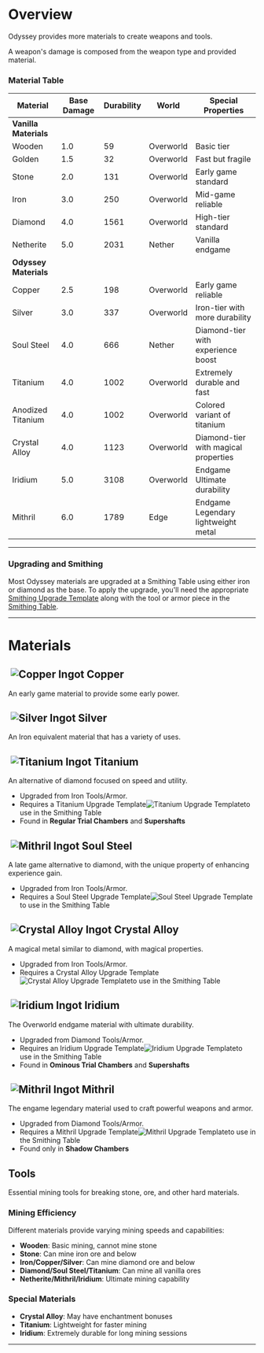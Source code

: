 # Overview

Odyssey provides more materials to create weapons and tools. 

A weapon's damage is composed from the weapon type and provided material.

### Material Table

| Material | Base Damage | Durability | World | Special Properties |
|----------|------------------|------------|------------|----------------------|
| **Vanilla Materials** |
| Wooden | 1.0 | 59 |  Overworld | Basic tier |
| Golden | 1.5 | 32 | Overworld | Fast but fragile |
| Stone | 2.0 | 131 | Overworld | Early game standard |
| Iron | 3.0 |250 | Overworld |  Mid-game reliable |
| Diamond | 4.0 | 1561 | Overworld | High-tier standard |
| Netherite | 5.0 | 2031 | Nether | Vanilla endgame |
| **Odyssey Materials** |
| Copper | 2.5 | 198 | Overworld | Early game reliable |
| Silver | 3.0 | 337 | Overworld | Iron-tier with more durability |
| Soul Steel | 4.0 | 666 | Nether | Diamond-tier with experience boost |
| Titanium | 4.0 | 1002 | Overworld | Extremely durable and fast |
| Anodized Titanium | 4.0 | 1002 | Overworld | Colored variant of titanium |
| Crystal Alloy | 4.0 | 1123 | Overworld | Diamond-tier with magical properties |
| Iridium | 5.0 | 3108 | Overworld | Endgame Ultimate durability |
| Mithril | 6.0 | 1789 | Edge | Endgame Legendary lightweight metal |

---

### Upgrading and Smithing

Most Odyssey materials are upgraded at a Smithing Table using either iron or diamond as the base. To apply the upgrade, you'll need the appropriate [Smithing Upgrade Template](https://minecraft.wiki/w/Smithing_Template) along with the tool or armor piece in the [Smithing Table](https://minecraft.wiki/w/Smithing_Table).

---

# Materials

## ![]() <img src="../images/copper_ingot.png" class="pixel-art large inline" alt="Copper Ingot"> Copper

An early game material to provide some early power.

## ![]() <img src="../images/silver_ingot.png" class="pixel-art large inline" alt="Silver Ingot"> Silver

An Iron equivalent material that has a variety of uses.

## ![]() <img src="../images/titanium_ingot.png" class="pixel-art large inline" alt="Titanium Ingot"> Titanium

An alternative of diamond focused on speed and utility.

- Upgraded from Iron Tools/Armor.
- Requires a Titanium Upgrade Template<img src="../images/titanium_upgrade_template.png" class="pixel-art medium inline" alt="Titanium Upgrade Template">to use in the Smithing Table
- Found in **Regular Trial Chambers** and **Supershafts**

## ![]() <img src="../images/soul_steel_ingot.png" class="pixel-art large inline" alt="Mithril Ingot"> Soul Steel

A late game alternative to diamond, with the unique property of enhancing experience gain.

- Upgraded from Iron Tools/Armor.
- Requires a Soul Steel Upgrade Template<img src="../images/soul_steel_upgrade_template.png" class="pixel-art medium inline" alt="Soul Steel Upgrade Template">to use in the Smithing Table

## ![]() <img src="../images/crystal_alloy_ingot.png" class="pixel-art large inline" alt="Crystal Alloy Ingot"> Crystal Alloy

A magical metal similar to diamond, with magical properties. 

- Upgraded from Iron Tools/Armor.
- Requires a Crystal Alloy Upgrade Template<img src="../images/crystal_alloy_upgrade_template.png" class="pixel-art medium inline" alt="Crystal Alloy Upgrade Template">to use in the Smithing Table

## ![]() <img src="../images/iridium_ingot.png" class="pixel-art large inline" alt="Iridium Ingot"> Iridium

The Overworld endgame material with ultimate durability.

- Upgraded from Diamond Tools/Armor.
- Requires an Iridium Upgrade Template<img src="../images/iridium_upgrade_template.png" class="pixel-art medium inline" alt="Iridium Upgrade Template">to use in the Smithing Table
- Found in **Ominous Trial Chambers** and **Supershafts**

## ![]() <img src="../images/mithril_ingot.png" class="pixel-art large inline" alt="Mithril Ingot"> Mithril

The engame legendary material used to craft powerful weapons and armor.

- Upgraded from Diamond Tools/Armor.
- Requires a Mithril Upgrade Template<img src="../images/mithril_upgrade_template.png" class="pixel-art medium inline" alt="Mithril Upgrade Template">to use in the Smithing Table
- Found only in **Shadow Chambers**

## Tools

Essential mining tools for breaking stone, ore, and other hard materials.

### Mining Efficiency

Different materials provide varying mining speeds and capabilities:

- **Wooden**: Basic mining, cannot mine stone
- **Stone**: Can mine iron ore and below
- **Iron/Copper/Silver**: Can mine diamond ore and below
- **Diamond/Soul Steel/Titanium**: Can mine all vanilla ores
- **Netherite/Mithril/Iridium**: Ultimate mining capability

### Special Materials

- **Crystal Alloy**: May have enchantment bonuses
- **Titanium**: Lightweight for faster mining
- **Iridium**: Extremely durable for long mining sessions

---